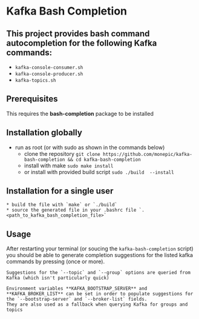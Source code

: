 # Kafka Bash Completion
## This project provides bash command autocompletion for the following Kafka commands:
* `kafka-console-consumer.sh`
* `kafka-console-producer.sh`
* `kafka-topics.sh`

## Prerequisites
This requires the **bash-completion** package to be installed

## Installation globally
* run as root (or with sudo as shown in the commands below)
    * clone the repository `git clone https://github.com/monepic/kafka-bash-completion && cd kafka-bash-completion`
    * install with make `sudo make install`
    * or install with provided build script `sudo ./build  --install`

## Installation for a single user
    * build the file with `make` or `./build`
    * source the generated file in your .bashrc file `. <path_to_kafka_bash_completion_file>`

## Usage
After restarting your terminal (or soucing the `kafka-bash-completion` script) 
    you should be able to generate completion suggestions for the listed kafka commands by pressing <Tab> (once or more).

    Suggestions for the `--topic` and `--group` options are queried from Kafka (which isn't particularly quick)

    Environment variables **KAFKA_BOOTSTRAP_SERVER** and **KAFKA_BROKER_LIST** can be set in order to populate suggestions for the `--bootstrap-server` and `--broker-list` fields.
    They are also used as a fallback when querying Kafka for groups and topics

